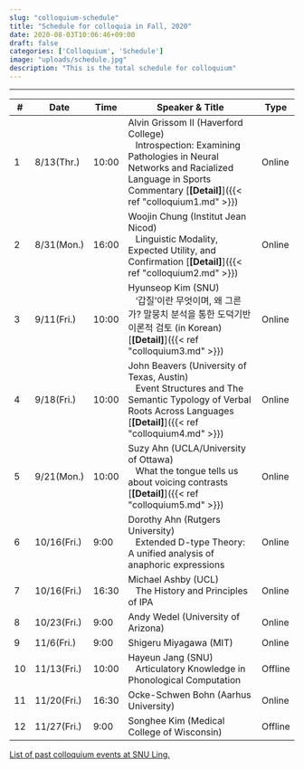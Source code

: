 ```yaml
---
slug: "colloquium-schedule"
title: "Schedule for colloquia in Fall, 2020"
date: 2020-08-03T10:06:46+09:00
draft: false
categories: ['Colloquium', 'Schedule']
image: "uploads/schedule.jpg"
description: "This is the total schedule for colloquium"
---
```

*** 
| # | Date | Time | Speaker & Title | Type |
| - | ---- | ---- | --------------- | ---- |
| 1 | 8/13(Thr.) | 10:00 | Alvin Grissom II (Haverford College) <br/> &nbsp;&nbsp; Introspection: Examining Pathologies in Neural Networks and Racialized Language in Sports Commentary [**\[Detail\]**]({{< ref "colloquium1.md" >}}) | Online |
| 2 | 8/31(Mon.) | 16:00 | Woojin Chung (Institut Jean Nicod) <br/> &nbsp;&nbsp; Linguistic Modality, Expected Utility, and Confirmation [**\[Detail\]**]({{< ref "colloquium2.md" >}}) | Online |
| 3 | 9/11(Fri.) | 10:00 | Hyunseop Kim (SNU) <br/> &nbsp;&nbsp; ‘갑질’이란 무엇이며, 왜 그른가? 말뭉치 분석을 통한 도덕기반이론적 검토 (in Korean) [**\[Detail\]**]({{< ref "colloquium3.md" >}}) | Online |
| 4 | 9/18(Fri.) | 10:00 | John Beavers (University of Texas, Austin) <br/> &nbsp;&nbsp; Event Structures and The Semantic Typology of Verbal Roots Across Languages [**\[Detail\]**]({{< ref "colloquium4.md" >}}) | Online |
| 5 | 9/21(Mon.) | 10:00 | Suzy Ahn (UCLA/University of Ottawa) <br/> &nbsp;&nbsp; What the tongue tells us about voicing contrasts [**\[Detail\]**]({{< ref "colloquium5.md" >}}) | Online |
| 6 | 10/16(Fri.) | 9:00 | Dorothy Ahn (Rutgers University) <br/> &nbsp;&nbsp; Extended D-type Theory: A unified analysis of anaphoric expressions | Online |
| 7 | 10/16(Fri.) | 16:30 | Michael Ashby (UCL) <br/> &nbsp;&nbsp; The History and Principles of IPA | Online |
| 8 | 10/23(Fri.) | 9:00 | Andy Wedel (University of Arizona) | Online |
| 9 | 11/6(Fri.) | 9:00 | Shigeru Miyagawa (MIT) | Online |
| 10 | 11/13(Fri.) | 10:00 | Hayeun Jang (SNU) <br/> &nbsp;&nbsp; Articulatory Knowledge in Phonological Computation | Offline |
| 11 | 11/20(Fri.) | 16:30 | Ocke-Schwen Bohn (Aarhus University) | Online |
| 12 | 11/27(Fri.) | 9:00 | Songhee Kim (Medical College of Wisconsin) | Offline |

<a class=intro-link href="http://hosting01.snu.ac.kr/~linguist/?page_id=1336">List of past colloquium events at SNU Ling.</a>
